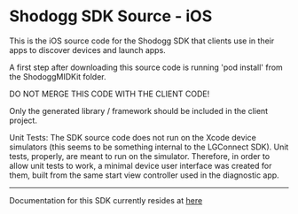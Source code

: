 Shodogg SDK Source - iOS
================
This is the iOS source code for the Shodogg SDK that clients use in their apps to discover devices and launch apps.

A first step after downloading this source code is running 'pod install' from the ShodoggMIDKit folder.

DO NOT MERGE THIS CODE WITH THE CLIENT CODE!

Only the generated library / framework should be included in the client project.

Unit Tests: The SDK source code does not run on the Xcode device simulators (this seems to be something internal to the LGConnect SDK). Unit tests, properly, are meant to run on the simulator. Therefore, in order to allow unit tests to work, a minimal device user interface was created for them, built from the same start view controller used in the diagnostic app.

-----

Documentation for this SDK currently resides at [here](https://shodogg.atlassian.net/wiki/display/UBE/Device+Discovery)
